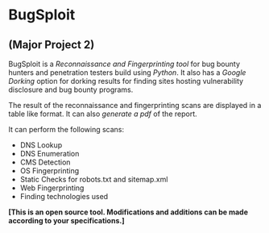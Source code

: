 # BugSploit

## (Major Project 2)

BugSploit is a *Reconnaissance and Fingerprinting tool* for bug bounty hunters and penetration testers build using *Python*.
It also has a *Google Dorking* option for dorking results for finding sites hosting vulnerability disclosure and bug bounty programs.

The result of the reconnaissance and fingerprinting scans are displayed in a table like format. 
It can also *generate a pdf* of the report.

It can perform the following scans:
- DNS Lookup
- DNS Enumeration
- CMS Detection
- OS Fingerprinting
- Static Checks for robots.txt and sitemap.xml
- Web Fingerprinting
- Finding technologies used

**[This is an open source tool. Modifications and additions can be made according to your specifications.]**
